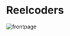 # Reelcoders









![frontpage](https://github.com/siddharthag24/Reelcoders/assets/132876160/63e610e7-b81e-43ed-9eeb-5f6c1306749c)
